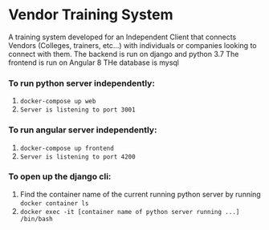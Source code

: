 # Vendor Training System
A training system developed for an Independent Client that connects Vendors (Colleges, trainers, etc...) with individuals or companies looking to connect with them. 
The backend is run on django and python 3.7 
The frontend is run on Angular 8 
THe database is mysql
### To run python server independently:
1. `docker-compose up web`
2. `Server is listening to port 3001`

### To run angular server independently:
1. `docker-compose up frontend`
2. `Server is listening to port 4200`

### To open up the django cli:
1. Find the container name of the current running python server by running `docker container ls`
2. `docker exec -it [container name of python server running ...] /bin/bash`

